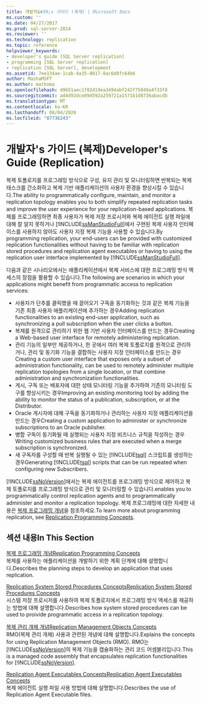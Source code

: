 ```yaml
---
title: 개발자&#39;s 가이드 (복제) | Microsoft Docs
ms.custom: ''
ms.date: 04/27/2017
ms.prod: sql-server-2014
ms.reviewer: ''
ms.technology: replication
ms.topic: reference
helpviewer_keywords:
- developer's guide [SQL Server replication]
- programming [SQL Server replication]
- replication [SQL Server], development
ms.assetid: 7ee134ae-1cab-4a35-8017-8ac6d8fc64b6
author: MashaMSFT
ms.author: mathoma
ms.openlocfilehash: d9651aec1f02d19ea3494abf242f75049a4f33f8
ms.sourcegitcommit: ad4d92dce894592a259721a1571b1d8736abacdb
ms.translationtype: MT
ms.contentlocale: ko-KR
ms.lasthandoff: 08/04/2020
ms.locfileid: "87736243"
---
```

# <a name="developer39s-guide-replication"></a><span data-ttu-id="d6595-102">개발자&#39;s 가이드 (복제)</span><span class="sxs-lookup"><span data-stu-id="d6595-102">Developer&#39;s Guide (Replication)</span></span>
  <span data-ttu-id="d6595-103">복제 토폴로지를 프로그래밍 방식으로 구성, 유지 관리 및 모니터링하면 반복되는 복제 태스크를 간소화하고 복제 기반 애플리케이션의 사용자 환경을 향상시킬 수 있습니다.</span><span class="sxs-lookup"><span data-stu-id="d6595-103">The ability to programmatically configure, maintain, and monitor a replication topology enables you to both simplify repeated replication tasks and improve the user experience for your replication-based applications.</span></span> <span data-ttu-id="d6595-104">복제를 프로그래밍하면 최종 사용자가 복제 저장 프로시저와 복제 에이전트 실행 파일에 대해 잘 알지 못하거나 [!INCLUDE[ssManStudioFull](../../../includes/ssmanstudiofull-md.md)]에서 구현된 복제 사용자 인터페이스를 사용하지 않아도 사용자 지정 복제 기능을 사용할 수 있습니다.</span><span class="sxs-lookup"><span data-stu-id="d6595-104">By programming replication, your end-users can be provided with customized replication functionalities without having to be familiar with replication stored procedures and replication agent executables or having to using the replication user interface implemented by [!INCLUDE[ssManStudioFull](../../../includes/ssmanstudiofull-md.md)].</span></span>  
  
 <span data-ttu-id="d6595-105">다음과 같은 시나리오에서는 애플리케이션에서 복제 서비스에 대한 프로그래밍 방식 액세스의 장점을 활용할 수 있습니다.</span><span class="sxs-lookup"><span data-stu-id="d6595-105">The following are scenarios in which your applications might benefit from programmatic access to replication services:</span></span>  
  
-   <span data-ttu-id="d6595-106">사용자가 단추를 클릭했을 때 끌어오기 구독을 동기화하는 것과 같은 복제 기능을 기존 최종 사용자 애플리케이션에 추가하는 경우</span><span class="sxs-lookup"><span data-stu-id="d6595-106">Adding replication functionalities to an existing end-user application, such as synchronizing a pull subscription when the user clicks a button.</span></span>   
-   <span data-ttu-id="d6595-107">복제를 원격으로 관리하기 위한 웹 기반 사용자 인터페이스를 만드는 경우</span><span class="sxs-lookup"><span data-stu-id="d6595-107">Creating a Web-based user interface for remotely administering replication.</span></span>    
-   <span data-ttu-id="d6595-108">관리 기능의 일부만 제공하거나, 한 곳에서 여러 복제 토폴로지를 원격으로 관리하거나, 관리 및 동기화 기능을 결합하는 사용자 지정 인터페이스를 만드는 경우</span><span class="sxs-lookup"><span data-stu-id="d6595-108">Creating a custom user interface that exposes only a subset of administration functionality, can be used to remotely administer multiple replication topologies from a single location, or that combine administration and synchronization functionalities.</span></span>    
-   <span data-ttu-id="d6595-109">게시, 구독 또는 배포자에 대한 상태 모니터링 기능을 추가하여 기존의 모니터링 도구를 향상시키는 경우</span><span class="sxs-lookup"><span data-stu-id="d6595-109">Improving an existing monitoring tool by adding the ability to monitor the status of a publication, subscription, or at the Distributor.</span></span>    
-   <span data-ttu-id="d6595-110">Oracle 게시자에 대해 구독을 동기화하거나 관리하는 사용자 지정 애플리케이션을 만드는 경우</span><span class="sxs-lookup"><span data-stu-id="d6595-110">Creating a custom application to administer or synchronize subscriptions to an Oracle publisher.</span></span>    
-   <span data-ttu-id="d6595-111">병합 구독이 동기화될 때 실행되는 사용자 지정 비즈니스 규칙을 작성하는 경우</span><span class="sxs-lookup"><span data-stu-id="d6595-111">Writing customized business rules that are executed when a merge subscription is synchronized.</span></span>    
-   <span data-ttu-id="d6595-112">새 구독자를 구성할 때 반복 실행될 수 있는 [!INCLUDE[tsql](../../../includes/tsql-md.md)] 스크립트를 생성하는 경우</span><span class="sxs-lookup"><span data-stu-id="d6595-112">Generating [!INCLUDE[tsql](../../../includes/tsql-md.md)] scripts that can be run repeated when configuring new Subscribers.</span></span>  
  
 [!INCLUDE[ssNoVersion](../../../includes/ssnoversion-md.md)]<span data-ttu-id="d6595-113">에서는 복제 에이전트를 프로그래밍 방식으로 제어하고 복제 토폴로지를 프로그래밍 방식으로 관리 및 모니터링할 수 있습니다.</span><span class="sxs-lookup"><span data-stu-id="d6595-113">enables you to programmatically control replication agents and to programmatically administer and monitor a replication topology.</span></span> <span data-ttu-id="d6595-114">복제 프로그래밍에 대한 자세한 내용은 [복제 프로그래밍 개념](replication-programming-concepts.md)을 참조하세요.</span><span class="sxs-lookup"><span data-stu-id="d6595-114">To learn more about programming replication, see [Replication Programming Concepts](replication-programming-concepts.md).</span></span>  
  
## <a name="in-this-section"></a><span data-ttu-id="d6595-115">섹션 내용</span><span class="sxs-lookup"><span data-stu-id="d6595-115">In This Section</span></span>  
 [<span data-ttu-id="d6595-116">복제 프로그래밍 개념</span><span class="sxs-lookup"><span data-stu-id="d6595-116">Replication Programming Concepts</span></span>](replication-programming-concepts.md)  
 <span data-ttu-id="d6595-117">복제를 사용하는 애플리케이션을 개발하기 위한 계획 단계에 대해 설명합니다.</span><span class="sxs-lookup"><span data-stu-id="d6595-117">Describes the planning steps to develop an application that uses replication.</span></span>  
  
 [<span data-ttu-id="d6595-118">Replication System Stored Procedures Concepts</span><span class="sxs-lookup"><span data-stu-id="d6595-118">Replication System Stored Procedures Concepts</span></span>](replication-system-stored-procedures-concepts.md)  
 <span data-ttu-id="d6595-119">시스템 저장 프로시저를 사용하여 복제 토폴로지에서 프로그래밍 방식 액세스를 제공하는 방법에 대해 설명합니다.</span><span class="sxs-lookup"><span data-stu-id="d6595-119">Describes how system stored procedures can be used to proivide programmatic access in a replication topology.</span></span>  
  
 [<span data-ttu-id="d6595-120">복제 관리 개체 개념</span><span class="sxs-lookup"><span data-stu-id="d6595-120">Replication Management Objects Concepts</span></span>](replication-management-objects-concepts.md)  
 <span data-ttu-id="d6595-121">RMO(복제 관리 개체) 사용과 관련된 개념에 대해 설명합니다.</span><span class="sxs-lookup"><span data-stu-id="d6595-121">Explains the concepts for using Replication Management Objects (RMO).</span></span> <span data-ttu-id="d6595-122">RMO는 [!INCLUDE[ssNoVersion](../../../includes/ssnoversion-md.md)]의 복제 기능을 캡슐화하는 관리 코드 어셈블리입니다.</span><span class="sxs-lookup"><span data-stu-id="d6595-122">This is a managed code assembly that encapsulates replication functionalities for [!INCLUDE[ssNoVersion](../../../includes/ssnoversion-md.md)].</span></span>  
  
 [<span data-ttu-id="d6595-123">Replication Agent Executables Concepts</span><span class="sxs-lookup"><span data-stu-id="d6595-123">Replication Agent Executables Concepts</span></span>](replication-agent-executables-concepts.md)  
 <span data-ttu-id="d6595-124">복제 에이전트 실행 파일 사용 방법에 대해 설명합니다.</span><span class="sxs-lookup"><span data-stu-id="d6595-124">Describes the use of Replication Agent Executable files.</span></span>  

  
  
